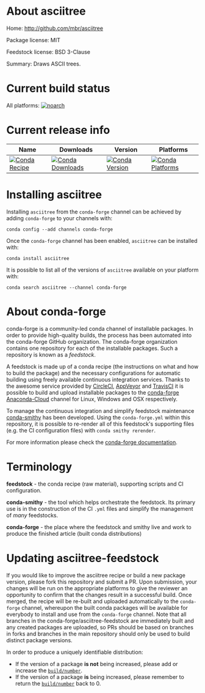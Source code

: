 About asciitree
===============

Home: http://github.com/mbr/asciitree

Package license: MIT

Feedstock license: BSD 3-Clause

Summary: Draws ASCII trees.



Current build status
====================

All platforms:
[![noarch](https://img.shields.io/circleci/project/github/conda-forge/asciitree-feedstock/master.svg?label=noarch)](https://circleci.com/gh/conda-forge/asciitree-feedstock)

Current release info
====================

| Name | Downloads | Version | Platforms |
| --- | --- | --- | --- |
| [![Conda Recipe](https://img.shields.io/badge/recipe-asciitree-green.svg)](https://anaconda.org/conda-forge/asciitree) | [![Conda Downloads](https://img.shields.io/conda/dn/conda-forge/asciitree.svg)](https://anaconda.org/conda-forge/asciitree) | [![Conda Version](https://img.shields.io/conda/vn/conda-forge/asciitree.svg)](https://anaconda.org/conda-forge/asciitree) | [![Conda Platforms](https://img.shields.io/conda/pn/conda-forge/asciitree.svg)](https://anaconda.org/conda-forge/asciitree) |

Installing asciitree
====================

Installing `asciitree` from the `conda-forge` channel can be achieved by adding `conda-forge` to your channels with:

```
conda config --add channels conda-forge
```

Once the `conda-forge` channel has been enabled, `asciitree` can be installed with:

```
conda install asciitree
```

It is possible to list all of the versions of `asciitree` available on your platform with:

```
conda search asciitree --channel conda-forge
```


About conda-forge
=================

conda-forge is a community-led conda channel of installable packages.
In order to provide high-quality builds, the process has been automated into the
conda-forge GitHub organization. The conda-forge organization contains one repository
for each of the installable packages. Such a repository is known as a *feedstock*.

A feedstock is made up of a conda recipe (the instructions on what and how to build
the package) and the necessary configurations for automatic building using freely
available continuous integration services. Thanks to the awesome service provided by
[CircleCI](https://circleci.com/), [AppVeyor](http://www.appveyor.com/)
and [TravisCI](https://travis-ci.org/) it is possible to build and upload installable
packages to the [conda-forge](https://anaconda.org/conda-forge)
[Anaconda-Cloud](http://docs.anaconda.org/) channel for Linux, Windows and OSX respectively.

To manage the continuous integration and simplify feedstock maintenance
[conda-smithy](http://github.com/conda-forge/conda-smithy) has been developed.
Using the ``conda-forge.yml`` within this repository, it is possible to re-render all of
this feedstock's supporting files (e.g. the CI configuration files) with ``conda smithy rerender``.

For more information please check the [conda-forge documentation](https://conda-forge.org/docs/).

Terminology
===========

**feedstock** - the conda recipe (raw material), supporting scripts and CI configuration.

**conda-smithy** - the tool which helps orchestrate the feedstock.
                   Its primary use is in the construction of the CI ``.yml`` files
                   and simplify the management of *many* feedstocks.

**conda-forge** - the place where the feedstock and smithy live and work to
                  produce the finished article (built conda distributions)


Updating asciitree-feedstock
============================

If you would like to improve the asciitree recipe or build a new
package version, please fork this repository and submit a PR. Upon submission,
your changes will be run on the appropriate platforms to give the reviewer an
opportunity to confirm that the changes result in a successful build. Once
merged, the recipe will be re-built and uploaded automatically to the
`conda-forge` channel, whereupon the built conda packages will be available for
everybody to install and use from the `conda-forge` channel.
Note that all branches in the conda-forge/asciitree-feedstock are
immediately built and any created packages are uploaded, so PRs should be based
on branches in forks and branches in the main repository should only be used to
build distinct package versions.

In order to produce a uniquely identifiable distribution:
 * If the version of a package **is not** being increased, please add or increase
   the [``build/number``](http://conda.pydata.org/docs/building/meta-yaml.html#build-number-and-string).
 * If the version of a package **is** being increased, please remember to return
   the [``build/number``](http://conda.pydata.org/docs/building/meta-yaml.html#build-number-and-string)
   back to 0.